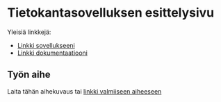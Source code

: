 # Tietokantasovelluksen esittelysivu

Yleisiä linkkejä:

* [Linkki sovellukseeni](http://vipohjol.users.cs.helsinki.fi/Tsoha/)
* [Linkki dokumentaatiooni](https://github.com/Ilpolainen/Tsoha-Bootstrap/tree/master/doc/dokumentaatio.pdf)

## Työn aihe

Laita tähän aihekuvaus tai [linkki valmiiseen aiheeseen](http://advancedkittenry.github.io/suunnittelu_ja_tyoymparisto/aiheet/Pokemon-kanta.html) 

